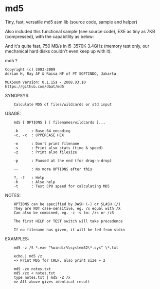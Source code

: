 # md5
Tiny, fast, versatile md5 asm lib (source code, sample and helper)

Also included this functional sample (see source code), EXE as tiny as 7KB (compressed), with the capabitlity as below:

And it's quite fast, 750 MB/s in i5-3570K 3.4GHz (memory test only, our mechanical hard disks couldn't even keep up with it).

md5 ?
 
    Copyright (c) 2003-2009
    Adrian H, Ray AF & Raisa NF of PT SOFTINDO, Jakarta
 
    MDX5sum Version: 0.1.15s - 2008.03.10
    https://github.com/dbat/md5
 

 SYNOPSYS:
 
        Calculate MD5 of files/wildcards or std input

 USAGE:
 
        md5 [ OPTIONS ] [ filenames/wildcards ]...

        -b      : Base-64 encoding
        -c, -x  : UPPERCASE HEX

        -n      : Don't print filename
        -s      : Print also stats (time & speed)
        -z      : Print also filesize

        -p      : Paused at the end (for drag-n-drop)

        --      : No more OPTIONS after this

        ?, -?   : Help
        -h      : Also help
        -t      : Test CPU speed for calculating MD5

 NOTES:
 
        OPTIONS can be specified by DASH (-) or SLASH (/)
        They are NOT case-sensitive, eg. /x equal with /X
        Can also be combined, eg. -z -s to: /zs or /zS

        The first HELP or TEST switch will take precedence

        If no filename has given, it will be fed from stdin

 EXAMPLES:
 
        md5 -z /S *.exe "%windir%\system32\*.sys" \*.txt

        echo.| md5 /z
        => Print MD5 for CRLF, also print size = 2

        md5 -zx notes.txt
        md5 /zx < notes.txt
        type notes.txt | md5 -Z /x
        => All above gives identical result
      
